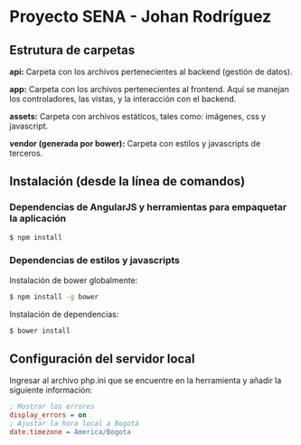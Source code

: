# Proyecto SENA - Johan Rodríguez

## Estrutura de carpetas

  **api:** Carpeta con los archivos pertenecientes al backend (gestión de datos).

  **app:** Carpeta con los archivos pertenecientes al frontend. Aquí se manejan los controladores, las vistas, y la interacción con el backend.

  **assets:** Carpeta con archivos estáticos, tales como: imágenes, css y javascript.
  
  **vendor (generada por bower):** Carpeta con estilos y javascripts de terceros.

## Instalación (desde la línea de comandos)

### Dependencias de AngularJS y herramientas para empaquetar la aplicación
  
```bash
$ npm install
```

### Dependencias de estilos y javascripts

  Instalación de bower globalmente:

```bash
$ npm install -g bower
```

  Instalación de dependencias:
  
```bash
$ bower install
```
## Configuración del servidor local

  Ingresar al archivo php.ini que se encuentre en la herramienta y añadir la siguiente información:

```ini
; Mostrar los errores
display_errors = on
; Ajustar la hora local a Bogotá
date.timezone = America/Bogota
```
